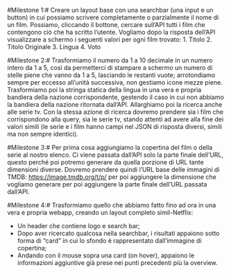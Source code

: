 #Milestone 1:#
Creare un layout base con una searchbar (una input e un button) in cui possiamo scrivere completamente o parzialmente il nome di un film. Possiamo, cliccando il  bottone, cercare sull’API tutti i film che contengono ciò che ha scritto l’utente.
Vogliamo dopo la risposta dell’API visualizzare a schermo i seguenti valori per ogni film trovato: 
	1. Titolo
	2. Titolo Originale
	3. Lingua
	4. Voto


#Milestone 2:#
Trasformiamo il numero da 1 a 10 decimale in un numero intero da 1 a 5, così da permetterci di stampare a schermo un numero di stelle piene che vanno da 1 a 5, lasciando le restanti vuote; arrotondiamo sempre per eccesso all’unità successiva, non gestiamo icone mezze piene.
Trasformiamo poi la stringa statica della lingua in una vera e propria bandiera della nazione corrispondente, gestendo il caso in cui non abbiamo la bandiera della nazione ritornata dall’API.
Allarghiamo poi la ricerca anche alle serie tv. Con la stessa azione di ricerca dovremo prendere sia i film che corrispondono alla query, sia le serie tv, stando attenti ad avere alla fine dei valori simili (le serie e i film hanno campi nel JSON di risposta diversi, simili ma non sempre identici).


#Milestone 3:#
Per prima cosa aggiungiamo la copertina del film o della serie al nostro elenco. Ci viene passata dall’API solo la parte finale dell’URL, questo perché poi potremo generare da quella porzione di URL tante dimensioni diverse. Dovremo prendere quindi l’URL base delle immagini di TMDB: https://image.tmdb.org/t/p/ per poi aggiungere la dimensione che vogliamo generare per poi aggiungere la parte finale dell’URL passata dall’API.

#Milestone 4:#
Trasformiamo quello che abbiamo fatto fino ad ora in una vera e propria webapp, creando un layout completo simil-Netflix:
+ Un header che contiene logo e search bar;
+ Dopo aver ricercato qualcosa nella searchbar, i risultati appaiono sotto forma di “card” in cui lo sfondo è rappresentato dall’immagine di copertina;
+ Andando con il mouse sopra una card (on hover), appaiono le informazioni aggiuntive già prese nei punti precedenti più la overview.
